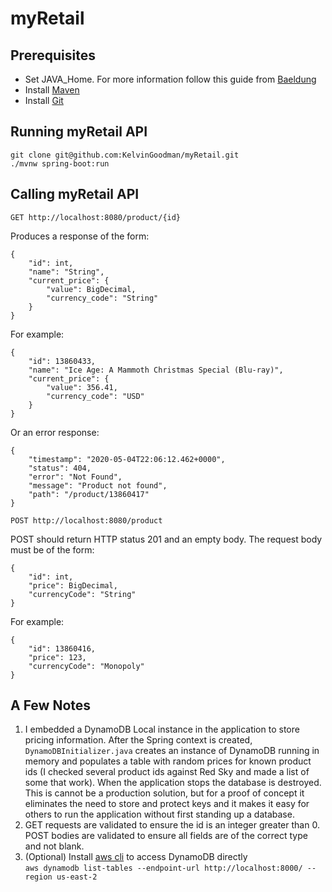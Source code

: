 # myRetail
## Prerequisites
* Set JAVA_Home. For more information follow this guide from [Baeldung](https://www.baeldung.com/java-home-on-windows-7-8-10-mac-os-x-linux)
* Install [Maven](https://maven.apache.org/install.html)
* Install [Git](https://git-scm.com/book/en/v2/Getting-Started-Installing-Git)
## Running myRetail API
`git clone git@github.com:KelvinGoodman/myRetail.git`  
`./mvnw spring-boot:run`
## Calling myRetail API
`GET http://localhost:8080/product/{id}`  

Produces a response of the form:
```
{
    "id": int,
    "name": "String",
    "current_price": {
        "value": BigDecimal,
        "currency_code": "String"
    }
}
```
For example:
```
{
    "id": 13860433,
    "name": "Ice Age: A Mammoth Christmas Special (Blu-ray)",
    "current_price": {
        "value": 356.41,
        "currency_code": "USD"
    }
}
```
Or an error response:
```
{
    "timestamp": "2020-05-04T22:06:12.462+0000",
    "status": 404,
    "error": "Not Found",
    "message": "Product not found",
    "path": "/product/13860417"
}
```

`POST http://localhost:8080/product`

POST should return HTTP status 201 and an empty body. The request body must be of the form:
```
{
	"id": int,
	"price": BigDecimal,
	"currencyCode": "String"
}
```

For example:
```
{
	"id": 13860416,
	"price": 123,
	"currencyCode": "Monopoly"
}
```
## A Few Notes
1. I embedded a DynamoDB Local instance in the application to store pricing information. After the Spring context is
 created, `DynamoDBInitializer.java` creates an instance of DynamoDB running in memory and populates a table with random
 prices for known product ids (I checked several product ids against Red Sky and made a list of some that work). When 
 the application stops the database is destroyed. This is cannot be a production solution, but for a proof of concept it 
 eliminates the need to store and protect keys and it makes it easy for others to run the application without first 
 standing up a database.
2. GET requests are validated to ensure the id is an integer greater than 0. POST bodies are validated to ensure all 
fields are of the correct type and not blank. 
3. (Optional) Install [aws cli](https://docs.aws.amazon.com/cli/latest/userguide/install-cliv2.html) to access DynamoDB 
directly  
`aws dynamodb list-tables --endpoint-url http://localhost:8000/ --region us-east-2`